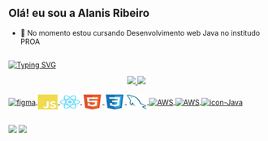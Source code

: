 ## Olá! eu sou a Alanis Ribeiro

- 🌱 No momento estou cursando Desenvolvimento web Java no institudo PROA


##
[![Typing SVG](https://readme-typing-svg.herokuapp.com/?color=c71585&size=35&center=true&vCenter=true&width=1000&lines=Seja+Bem-vindo(a)!+:%29)](https://git.io/typing-svg)

<div align="center">
  <a href="https://github.com/alanisribeiro">
  <img height="180em" src="https://github-readme-stats.vercel.app/api?username=alanisribeiro&show_icons=true&theme=dark&include_all_commits=true&count_private=true"/>
  <img height="180em" src="https://github-readme-stats.vercel.app/api/top-langs/?username=alanisribeiro&layout=compact&langs_count=7&theme=dark"/>

</div>


  

<div style="display: inline_block"><br>
  <img align="center" alt="figma" height=30 width=40 src="https://cdn.jsdelivr.net/gh/devicons/devicon/icons/figma/figma-original.svg"/>
  <img align="center" alt="alanisribeiro-Js" height="30" width="40" src="https://raw.githubusercontent.com/devicons/devicon/master/icons/javascript/javascript-plain.svg">
  <img align="center" alt="alanisribeiro-React" height="30" width="40" src="https://raw.githubusercontent.com/devicons/devicon/master/icons/react/react-original.svg">
  <img align="center" alt="alanisribeiro-HTML" height="30" width="40" src="https://raw.githubusercontent.com/devicons/devicon/master/icons/html5/html5-original.svg">
  <img align="center" alt="alanisribeiro-CSS" height="30" width="40" src="https://raw.githubusercontent.com/devicons/devicon/master/icons/css3/css3-original.svg">
  <img align="center" alt="alanisribeiro-CSS" height="30" width="40" src="https://raw.githubusercontent.com/devicons/devicon/master/icons/mysql/mysql-original.svg"> 
  <img align="center" alt="AWS" height="60" width="80" src="https://cdn.jsdelivr.net/gh/devicons/devicon/icons/amazonwebservices/amazonwebservices-plain-wordmark.svg">
  <img align="center" alt="AWS" height="60" width="70" src="https://cdn.jsdelivr.net/gh/devicons/devicon/icons/java/java-plain-wordmark.svg">
  <img align="center" alt="icon-Java" height="50" width="70" src="https://cdn.jsdelivr.net/gh/devicons/devicon/icons/java/java-original-wordmark.svg">
  
</div>
  
  ##
 
<div> 
 

  <a href = "mailto:alanisribeiro.dev@gmail.com"><img src="https://img.shields.io/badge/-Gmail-%23333?style=for-the-badge&logo=gmail&logoColor=white" target="_blank"></a>
  <a href="https://www.linkedin.com/in/alanis-cristina/" target="_blank"><img src="https://img.shields.io/badge/-LinkedIn-%230077B5?style=for-the-badge&logo=linkedin&logoColor=white" target="_blank"></a> 
  
</div>

